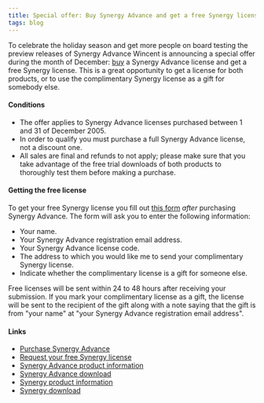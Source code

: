 ```yaml
---
title: Special offer: Buy Synergy Advance and get a free Synergy license
tags: blog
---
```


To celebrate the holiday season and get more people on board testing the preview releases of Synergy Advance Wincent is announcing a special offer during the month of December: [buy](https://secure.wincent.com/a/products/synergy-advance/purchase/) a Synergy Advance license and get a free Synergy license. This is a great opportunity to get a license for both products, or to use the complimentary Synergy license as a gift for somebody else.

#### Conditions

-   The offer applies to Synergy Advance licenses purchased between 1 and 31 of December 2005.
-   In order to qualify you must purchase a full Synergy Advance license, not a discount one.
-   All sales are final and refunds to not apply; please make sure that you take advantage of the free trial downloads of both products to thoroughly test them before making a purchase.

#### Getting the free license

To get your free Synergy license you fill out [this form](https://secure.wincent.com/a/store/synergy-offer/) _after_ purchasing Synergy Advance. The form will ask you to enter the following information:

-   Your name.
-   Your Synergy Advance registration email address.
-   Your Synergy Advance license code.
-   The address to which you would like me to send your complimentary Synergy license.
-   Indicate whether the complimentary license is a gift for someone else.

Free licenses will be sent within 24 to 48 hours after receiving your submission. If you mark your complimentary license as a gift, the license will be sent to the recipient of the gift along with a note saying that the gift is from "your name" at "your Synergy Advance registration email address".

#### Links

-   [Purchase Synergy Advance](https://secure.wincent.com/a/products/synergy-advance/purchase/)
-   [Request your free Synergy license](https://secure.wincent.com/a/store/synergy-offer/)
-   [Synergy Advance product information](http://wincent.com/a/products/synergy-advance/)
-   [Synergy Advance download](http://wincent.com/a/products/synergy-classic/download/)
-   [Synergy product information](http://wincent.com/a/products/synergy-classic/)
-   [Synergy download](http://wincent.com/a/products/synergy-advance/download/)
